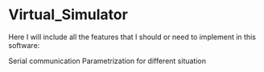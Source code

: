 # Virtual_Simulator

Here I will include all the features that I should or need to implement in this software:

Serial communication
Parametrization for different situation
